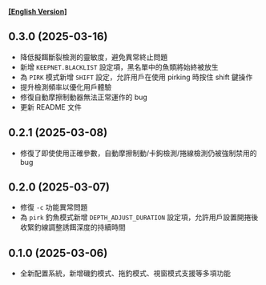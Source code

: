 **[[English Version]][CHANGELOG]**

## 0.3.0 (2025-03-16)

- 降低擬餌斷裂檢測的靈敏度，避免異常終止問題
- 新增 `KEEPNET.BLACKLIST` 設定項，黑名單中的魚類將始終被放生
- 為 `PIRK` 模式新增 `SHIFT` 設定，允許用戶在使用 pirking 時按住 shift 鍵操作
- 提升檢測頻率以優化用戶體驗
- 修復自動摩擦制動器無法正常運作的 bug
- 更新 README 文件

## 0.2.1 (2025-03-08)

- 修復了即使使用正確參數，自動摩擦制動/卡鉤檢測/捲線檢測仍被強制禁用的 bug

## 0.2.0 (2025-03-07)

- 修復 `-c` 功能異常問題
- 為 `pirk` 釣魚模式新增 `DEPTH_ADJUST_DURATION` 設定項，允許用戶設置開捲後收緊釣線調整誘餌深度的持續時間

## 0.1.0 (2025-03-06)

- 全新配置系統，新增磯釣模式、拖釣模式、視窗模式支援等多項功能

[CHANGELOG]: /docs/en/CHANGELOG.md
